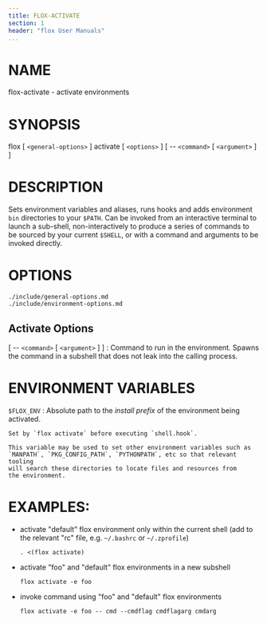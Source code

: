```yaml
---
title: FLOX-ACTIVATE
section: 1
header: "flox User Manuals"
...
```


# NAME

flox-activate - activate environments

# SYNOPSIS

flox [ `<general-options>` ] activate [ `<options>` ] [ -- `<command>` [ `<argument>` ] ]

# DESCRIPTION

Sets environment variables and aliases, runs hooks and adds environment
`bin` directories to your `$PATH`. Can be invoked from an interactive
terminal to launch a sub-shell, non-interactively to produce
a series of commands to be sourced by your current `$SHELL`,
or with a command and arguments to be invoked directly.



# OPTIONS

```{.include}
./include/general-options.md
./include/environment-options.md
```

## Activate Options

[ -- `<command>` [ `<argument>` ] ]
:   Command to run in the environment.
    Spawns the command in a subshell
    that does not leak into the calling process.
    
    
# ENVIRONMENT VARIABLES

`$FLOX_ENV`
:   Absolute path to the _install prefix_ of the environment being activated.

    Set by `flox activate` before executing `shell.hook`.

    This variable may be used to set other environment variables such as
    `MANPATH`, `PKG_CONFIG_PATH`, `PYTHONPATH`, etc so that relevant tooling
    will search these directories to locate files and resources from
    the environment.


# EXAMPLES:

-   activate "default" flox environment only within the current shell
    (add to the relevant "rc" file, e.g. `~/.bashrc` or `~/.zprofile`)

    ```
    . <(flox activate)
    ```

-   activate "foo" and "default" flox environments in a new subshell

    ```
    flox activate -e foo
    ```

-   invoke command using "foo" and "default" flox environments

    ```
    flox activate -e foo -- cmd --cmdflag cmdflagarg cmdarg
    ```
